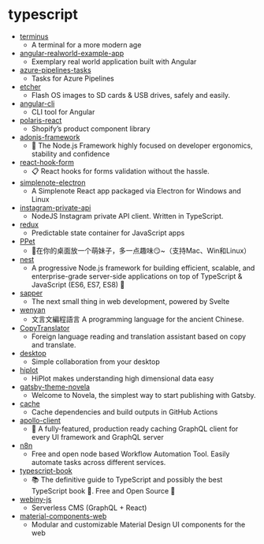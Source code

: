 # typescript
- [terminus](https://github.com/Eugeny/terminus)
  - A terminal for a more modern age
- [angular-realworld-example-app](https://github.com/gothinkster/angular-realworld-example-app)
  - Exemplary real world application built with Angular
- [azure-pipelines-tasks](https://github.com/microsoft/azure-pipelines-tasks)
  - Tasks for Azure Pipelines
- [etcher](https://github.com/balena-io/etcher)
  - Flash OS images to SD cards & USB drives, safely and easily.
- [angular-cli](https://github.com/angular/angular-cli)
  - CLI tool for Angular
- [polaris-react](https://github.com/Shopify/polaris-react)
  - Shopify’s product component library
- [adonis-framework](https://github.com/adonisjs/adonis-framework)
  - 🚀 The Node.js Framework highly focused on developer ergonomics, stability and confidence
- [react-hook-form](https://github.com/react-hook-form/react-hook-form)
  - 📋 React hooks for forms validation without the hassle.
- [simplenote-electron](https://github.com/Automattic/simplenote-electron)
  - A Simplenote React app packaged via Electron for Windows and Linux
- [instagram-private-api](https://github.com/dilame/instagram-private-api)
  - NodeJS Instagram private API client. Written in TypeScript.
- [redux](https://github.com/reduxjs/redux)
  - Predictable state container for JavaScript apps
- [PPet](https://github.com/zenghongtu/PPet)
  - 👻在你的桌面放一个萌妹子，多一点趣味😏~（支持Mac、Win和Linux）
- [nest](https://github.com/nestjs/nest)
  - A progressive Node.js framework for building efficient, scalable, and enterprise-grade server-side applications on top of TypeScript & JavaScript (ES6, ES7, ES8) 🚀
- [sapper](https://github.com/sveltejs/sapper)
  - The next small thing in web development, powered by Svelte
- [wenyan](https://github.com/wenyan-lang/wenyan)
  - 文言文編程語言 A programming language for the ancient Chinese.
- [CopyTranslator](https://github.com/CopyTranslator/CopyTranslator)
  - Foreign language reading and translation assistant based on copy and translate.
- [desktop](https://github.com/desktop/desktop)
  - Simple collaboration from your desktop
- [hiplot](https://github.com/facebookresearch/hiplot)
  - HiPlot makes understanding high dimensional data easy
- [gatsby-theme-novela](https://github.com/narative/gatsby-theme-novela)
  - Welcome to Novela, the simplest way to start publishing with Gatsby.
- [cache](https://github.com/actions/cache)
  - Cache dependencies and build outputs in GitHub Actions
- [apollo-client](https://github.com/apollographql/apollo-client)
  - 🚀 A fully-featured, production ready caching GraphQL client for every UI framework and GraphQL server
- [n8n](https://github.com/n8n-io/n8n)
  - Free and open node based Workflow Automation Tool. Easily automate tasks across different services.
- [typescript-book](https://github.com/basarat/typescript-book)
  - 📚 The definitive guide to TypeScript and possibly the best TypeScript book 📖. Free and Open Source 🌹
- [webiny-js](https://github.com/webiny/webiny-js)
  - Serverless CMS (GraphQL + React)
- [material-components-web](https://github.com/material-components/material-components-web)
  - Modular and customizable Material Design UI components for the web
